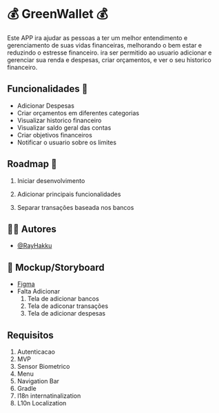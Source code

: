 # :moneybag: GreenWallet :moneybag:

Este APP ira ajudar as pessoas a ter um melhor entendimento e gerenciamento de suas vidas financeiras, melhorando o bem estar e reduzindo o estresse financeiro.
ira ser permitido ao usuario adicionar e gerenciar sua renda e despesas, criar orçamentos, e ver o seu historico financeiro.

## Funcionalidades :pushpin:

- Adicionar Despesas
- Criar orçamentos em diferentes categorias
- Visualizar historico financeiro
- Visualizar saldo geral das contas
- Criar objetivos financeiros
- Notificar o usuario sobre os limites

## Roadmap :pushpin:

1. Iniciar desenvolvimento

2. Adicionar principais funcionalidades

3. Separar transações baseada nos bancos

## :man_technologist: Autores

- [@RayHakku](https://github.com/RayHakku)

## :receipt: Mockup/Storyboard

- [Figma](https://www.figma.com/file/J851lhiI8NmmmsGGKvYxrI/GreenWallet-Mobile?type=design&node-id=2%3A7&mode=design&t=lZ4de6VEOcTIoVjU-1) 
- Falta Adicionar
  1. Tela de adicionar bancos
  2. Tela de adiconar transações
  3. Tela de adicionar despesas

## Requisitos
  1. Autenticacao
  2. MVP
  3. Sensor Biometrico
  4. Menu
  5. Navigation Bar
  6. Gradle
  7. l18n internatinalization
  8. L10n Localization 
